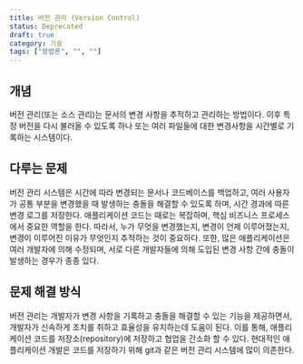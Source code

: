 ```yaml
---
title: 버전 관리 (Version Control)
status: Deprecated
draft: true
category: 기술
tags: ["방법론", "", ""]
---
```


## 개념

버전 관리(또는 소스 관리)는 문서의 변경 사항을 추적하고 관리하는 방법이다. 이후 특정 버전을 다시 불러올 수 있도록 하나 또는 여러 파일들에 대한 변경사항을 시간별로 기록하는 시스템이다.

## 다루는 문제

버전 관리 시스템은 시간에 따라 변경되는 문서나 코드베이스를 백업하고, 
여러 사용자가 공통 부분을 변경했을 때 발생하는 충돌을 해결할 수 있도록 하며, 
시간 경과에 따른 변경 로그를 저장한다.
애플리케이션 코드는 때로는 복잡하며, 핵심 비즈니스 프로세스에서 중요한 역할을 한다. 따라서, 누가 무엇을 변경했는지, 변경이 언제 이루어졌는지, 변경이 이루어진 이유가 무엇인지 추적하는 것이 중요하다.
또한, 많은 애플리케이션은 여러 개발자에 의해 수정되며, 서로 다른 개발자들에 의해 도입된 변경 사항 간에 충돌이 발생하는 경우가 종종 있다.

## 문제 해결 방식

버전 관리는 개발자가 변경 사항을 기록하고 충돌을 해결할 수 있는 기능을 제공하면서,
개발자가 신속하게 조치를 취하고 효율성을 유지하는데 도움이 된다. 
이를 통해, 애플리케이션 코드를 저장소(repository)에 저장하고 협업을 간소화 할 수 있다. 
현대적인 애플리케이션 개발은 코드를 저장하기 위해 git과 같은 버전 관리 시스템에 많이 의존한다.